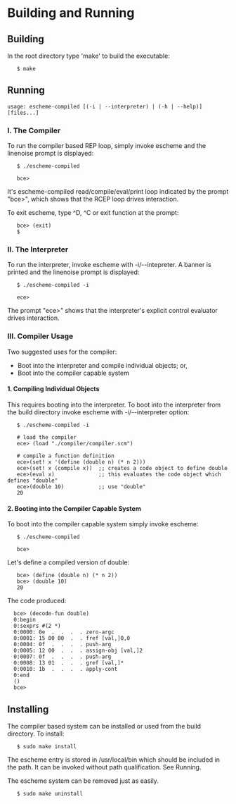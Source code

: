 Building and Running
====================

## Building

In the root directory type 'make' to build the executable:
```
   $ make
```

## Running
```
usage: escheme-compiled [(-i | --interpreter) | (-h | --help)] [files...]
```

### I. The Compiler

To run the compiler based REP loop, simply invoke escheme and the linenoise prompt is displayed:
```
   $ ./escheme-compiled

   bce>
```

It's escheme-compiled read/compile/eval/print loop indicated by the prompt "bce>", which
shows that the RCEP loop drives interaction.

To exit escheme, type ^D, ^C or exit function at the prompt:
```
   bce> (exit)
   $
```

### II. The Interpreter

To run the interpreter, invoke escheme  with -i/--intepreter. 
A banner is printed and the linenoise prompt is displayed:
```
   $ ./escheme-compiled -i

   ece>
```

The prompt "ece>" shows that the interpreter's explicit control evaluator drives
interaction.


### III. Compiler Usage

Two suggested uses for the compiler:

   * Boot into the interpreter and compile individual objects; or,
   * Boot into the compiler capable system


#### 1. Compiling Individual Objects

This requires booting into the interpreter. To boot into the interpreter
from the build directory invoke escheme with -i/--interpreter option:
```
   $ ./escheme-compiled -i

   # load the compiler
   ece> (load "./compiler/compiler.scm")

   # compile a function definition
   ece>(set! x '(define (double n) (* n 2)))
   ece>(set! x (compile x))  ;; creates a code object to define double
   ece>(eval x)              ;; this evaluates the code object which defines "double"
   ece>(double 10)           ;; use "double"
   20
```

#### 2. Booting into the Compiler Capable System

To boot into the compiler capable system simply invoke escheme:
```
   $ ./escheme-compiled

   bce>
```

Let's define a compiled version of double:
```
   bce> (define (double n) (* n 2))
   bce> (double 10)
   20
```

The code produced:
```
  bce> (decode-fun double)
  0:begin
  0:sexprs #(2 *)
  0:0000: 0e  .  .  .  . zero-argc
  0:0001: 15 00 00  .  . fref [val,]0,0
  0:0004: 0f  .  .  .  . push-arg
  0:0005: 12 00  .  .  . assign-obj [val,]2
  0:0007: 0f  .  .  .  . push-arg
  0:0008: 13 01  .  .  . gref [val,]*
  0:0010: 1b  .  .  .  . apply-cont
  0:end
  ()
  bce> 
```

## Installing

The compiler based system can be installed or used from the build directory.
To install:
```
   $ sudo make install
```

The escheme entry is stored in /usr/local/bin which should be included in the path. It can
be invoked without path qualification. See Running.

The escheme system can be removed just as easily.
```
   $ sudo make uninstall
```

